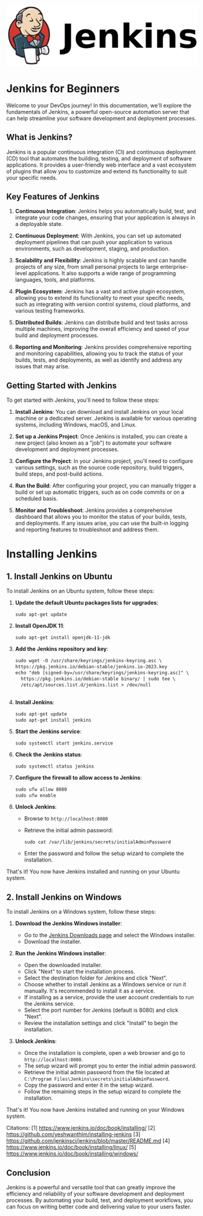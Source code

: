 
![jenkins-image](./Assets/jenkins_hero.png)

# Jenkins for Beginners

Welcome to your DevOps journey! In this documentation, we'll explore the fundamentals of Jenkins, a powerful open-source automation server that can help streamline your software development and deployment processes.

## What is Jenkins?

Jenkins is a popular continuous integration (CI) and continuous deployment (CD) tool that automates the building, testing, and deployment of software applications. It provides a user-friendly web interface and a vast ecosystem of plugins that allow you to customize and extend its functionality to suit your specific needs.

## Key Features of Jenkins

1. **Continuous Integration**: Jenkins helps you automatically build, test, and integrate your code changes, ensuring that your application is always in a deployable state.

2. **Continuous Deployment**: With Jenkins, you can set up automated deployment pipelines that can push your application to various environments, such as development, staging, and production.

3. **Scalability and Flexibility**: Jenkins is highly scalable and can handle projects of any size, from small personal projects to large enterprise-level applications. It also supports a wide range of programming languages, tools, and platforms.

4. **Plugin Ecosystem**: Jenkins has a vast and active plugin ecosystem, allowing you to extend its functionality to meet your specific needs, such as integrating with version control systems, cloud platforms, and various testing frameworks.

5. **Distributed Builds**: Jenkins can distribute build and test tasks across multiple machines, improving the overall efficiency and speed of your build and deployment processes.

6. **Reporting and Monitoring**: Jenkins provides comprehensive reporting and monitoring capabilities, allowing you to track the status of your builds, tests, and deployments, as well as identify and address any issues that may arise.

## Getting Started with Jenkins

To get started with Jenkins, you'll need to follow these steps:

1. **Install Jenkins**: You can download and install Jenkins on your local machine or a dedicated server. Jenkins is available for various operating systems, including Windows, macOS, and Linux.

2. **Set up a Jenkins Project**: Once Jenkins is installed, you can create a new project (also known as a "job") to automate your software development and deployment processes.

3. **Configure the Project**: In your Jenkins project, you'll need to configure various settings, such as the source code repository, build triggers, build steps, and post-build actions.

4. **Run the Build**: After configuring your project, you can manually trigger a build or set up automatic triggers, such as on code commits or on a scheduled basis.

5. **Monitor and Troubleshoot**: Jenkins provides a comprehensive dashboard that allows you to monitor the status of your builds, tests, and deployments. If any issues arise, you can use the built-in logging and reporting features to troubleshoot and address them.


# Installing Jenkins

## 1. Install Jenkins on Ubuntu

To install Jenkins on an Ubuntu system, follow these steps:

1. **Update the default Ubuntu packages lists for upgrades**:

   ```
   sudo apt-get update
   ```

2. **Install OpenJDK 11**:

   ```
   sudo apt-get install openjdk-11-jdk
   ```

3. **Add the Jenkins repository and key**:

   ```
   sudo wget -O /usr/share/keyrings/jenkins-keyring.asc \  https://pkg.jenkins.io/debian-stable/jenkins.io-2023.key
   echo "deb [signed-by=/usr/share/keyrings/jenkins-keyring.asc]" \
     https://pkg.jenkins.io/debian-stable binary/ | sudo tee \
     /etc/apt/sources.list.d/jenkins.list > /dev/null
  
   ```

4. **Install Jenkins**:

   ```
   sudo apt-get update
   sudo apt-get install jenkins
   ```

5. **Start the Jenkins service**:

   ```
   sudo systemctl start jenkins.service
   ```

6. **Check the Jenkins status**:

   ```
   sudo systemctl status jenkins
   ```

7. **Configure the firewall to allow access to Jenkins**:

   ```
   sudo ufw allow 8080
   sudo ufw enable
   ```

8. **Unlock Jenkins**:

   - Browse to `http://localhost:8080`
   - Retrieve the initial admin password:

     ```
     sudo cat /var/lib/jenkins/secrets/initialAdminPassword
     ```

   - Enter the password and follow the setup wizard to complete the installation.

That's it! You now have Jenkins installed and running on your Ubuntu system.

## 2. Install Jenkins on Windows

To install Jenkins on a Windows system, follow these steps:

1. **Download the Jenkins Windows installer**:
   - Go to the [Jenkins Downloads page](https://www.jenkins.io/download/) and select the Windows installer.
   - Download the installer.

2. **Run the Jenkins Windows installer**:
   - Open the downloaded installer.
   - Click "Next" to start the installation process.
   - Select the destination folder for Jenkins and click "Next".
   - Choose whether to install Jenkins as a Windows service or run it manually. It's recommended to install it as a service.
   - If installing as a service, provide the user account credentials to run the Jenkins service.
   - Select the port number for Jenkins (default is 8080) and click "Next".
   - Review the installation settings and click "Install" to begin the installation.

3. **Unlock Jenkins**:
   - Once the installation is complete, open a web browser and go to `http://localhost:8080`.
   - The setup wizard will prompt you to enter the initial admin password.
   - Retrieve the initial admin password from the file located at `C:\Program Files\Jenkins\secrets\initialAdminPassword`.
   - Copy the password and enter it in the setup wizard.
   - Follow the remaining steps in the setup wizard to complete the installation.

That's it! You now have Jenkins installed and running on your Windows system.

Citations:
[1] https://www.jenkins.io/doc/book/installing/
[2] https://github.com/yeshwanthlm/installing-jenkins
[3] https://github.com/jenkinsci/jenkins/blob/master/README.md
[4] https://www.jenkins.io/doc/book/installing/linux/
[5] https://www.jenkins.io/doc/book/installing/windows/

## Conclusion

Jenkins is a powerful and versatile tool that can greatly improve the efficiency and reliability of your software development and deployment processes. By automating your build, test, and deployment workflows, you can focus on writing better code and delivering value to your users faster.
